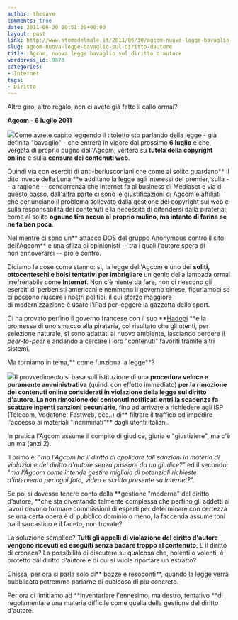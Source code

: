 ```yaml
---
author: thesave
comments: true
date: 2011-06-30 10:51:39+00:00
layout: post
link: http://www.atomodelmale.it/2011/06/30/agcom-nuova-legge-bavaglio-sul-diritto-dautore/
slug: agcom-nuova-legge-bavaglio-sul-diritto-dautore
title: Agcom, nuova legge bavaglio sul diritto d'autore
wordpress_id: 9873
categories:
- Internet
tags:
- Diritto
---
```


Altro giro, altro regalo, non ci avete già fatto il callo ormai?

**Agcom - 6 luglio 2011**

![](http://www.atomodelmale.it/wp-content/uploads/2011/06/logo-agcom-300x78.jpg)Come avrete capito leggendo il titoletto sto parlando della legge - già definita "bavaglio" - che entrerà in vigore dal prossimo **6 luglio** e che, vergata di proprio pugno dall'Agcom, verterà su **tutela della copyright online** e sulla **censura dei contenuti web**.

Quindi via con eserciti di anti-berlusconiani che come al solito guardano** il dito invece della Luna **e additano la legge agli interessi del premier, sulla -- a ragione -- concorrenza che Internet fa al business di Mediaset e via di questo passo, dall'altra parte ci sono le giustificazioni di Agcom e affiliati che denunciano il problema sollevato dalla gestione del copyright sul web e sulla responsabilità dei contenuti e la necessità di difendersi dalla pirateria: come al solito **ognuno tira acqua al proprio mulino, ma intanto di farina se ne fa ben poca**.

Nel mentre ci sono un** attacco DOS del gruppo Anonymous contro il sito dell'Agcom** e una sfilza di opinionisti -- tra i quali l'autore spera di non annoverarsi -- pro e contro.

Diciamo le cose come stanno: si, la legge dell'Agcom è uno dei **soliti, ottocenteschi e bolsi tentativi per imbrigliare** un genio della lampada ormai irrefrenabile come **Internet**. Non c'è niente da fare, non ci riescono gli eserciti di perbenisti americani e nemmeno il governo cinese, figuriamoci se ci possono riuscire i nostri politici, il cui sforzo maggiore di modernizzazione è usare l'iPad per leggere la gazzetta dello sport.

Ci ha provato perfino il governo francese con il suo **[Hadopi](http://www.atomodelmale.it/2009/04/03/francia-arriva-la-legge-del-taglione/) **e la promessa di uno smacco alla pirateria, col risultato che gli utenti, per selezione naturale, si sono adattati al nuovo ambiente, lasciando perdere il _peer-to-peer_ e andando a cercare i loro "contenuti" favoriti tramite altri sistemi.



Ma torniamo in tema,** come funziona la legge**?

![](http://www.atomodelmale.it/wp-content/uploads/2011/06/copyright-300x300.jpg)Il provvedimento si basa sull'istituzione di una **procedura veloce e puramente amministrativa** (quindi con effetto immediato) **per la rimozione dei contenuti online **considerati in violazione della legge sul diritto d'autore. La non rimozione dei contenuti notificati entri la scadenza fa scattare** ingenti sanzioni pecuniarie**, fino ad arrivare a richiedere agli ISP (Telecom, Vodafone, Fastweb, ecc..) di** filtrare il traffico ed impedire l'accesso ai materiali "incriminati"** dagli utenti italiani.

In pratica l'Agcom assume il compito di giudice, giuria e "giustiziere", ma c'è un ma (anzi 2).

Il primo è: "_ma l'Agcom ha il diritto di applicare tali sanzioni in materia di violazione del diritto d'autore senza passare da un giudice?_" ed il secondo: "_ma l'Agcom come intende gestire migliaia di potenziali richieste d'intervento per ogni foto, video e scritto presente su Internet?_".

Se poi si dovesse tenere conto della **gestione "moderna" del diritto d’autore, **che sta diventando talmente complessa che perfino gli addetti ai lavori devono formare commissioni di esperti per determinare con certezza se una certa opera è di pubblico dominio o meno, la faccenda assume toni tra il sarcastico e il faceto, non trovate?

La soluzione semplice? **Tutti gli appelli di violazione del diritto d'autore vengono ricevuti ed eseguiti senza badare troppo al contenuto**. E il diritto di cronaca? La possibilità di discutere su qualcosa che, nolenti o volenti, è protetto dal diritto d'autore e di cui si vuole riportare un estratto?

Chissà, per ora si parla solo di** bozze e resoconti**, quando la legge verrà pubblicata potremmo parlarne di qualcosa di più concreto.

Per ora ci limitiamo ad **inventariare l'ennesimo, maldestro, tentativo **di regolamentare una materia difficile come quella della gestione del diritto d'autore.
